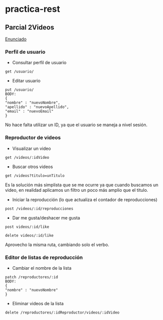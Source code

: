 # practica-rest

## Parcial 2Videos
[Enunciado](https://docs.google.com/document/d/e/2PACX-1vTrjR1_gXCWCVU7Z2kxrERMH-QCBFjrCEZuDhsACxUXrqh6MryXGkcsPJn78f-jJ_6c92WwNdliq5wg/pub?urp=gmail_link&gxids=7628)

### Perfil de usuario

* Consultar perfil de usuario
```http
get /usuario/
```
* Editar usuario
```http
put /usuario/
BODY:
{
"nombre" : "nuevoNombre",
"apellido" : "nuevoApellido",
"email" : "nuevoEmail"
}
```
No hace falta utilizar un ID,  ya que el usuario se maneja a nivel sesión.

### Reproductor de videos

* Visualizar un video
```http
get /videos/:idVideo
```
* Buscar otros videos
```http
get /videos?titulo=unTitulo
```
Es la solución más simplista que se me ocurre ya que cuando buscamos un video, en realidad aplicamos un filtro un poco más amplio que el titulo.

* Iniciar la reproducción (lo que actualiza el contador de reproducciones)
```http
post /videos/:id/reproducciones
```
* Dar me gusta/deshacer me gusta
```http
post videos/:id/like

delete videos/:id/like
```
Aprovecho la misma ruta, cambiando solo el verbo.

### Editor de listas de reproducción

* Cambiar el nombre de la lista
```http
patch /reproductores/:id
BODY:
{
"nombre" : "nuevoNombre"
}
```

* Eliminar videos de la lista
```http
delete /reproductores/:idReproductor/videos/:idVideo
```
